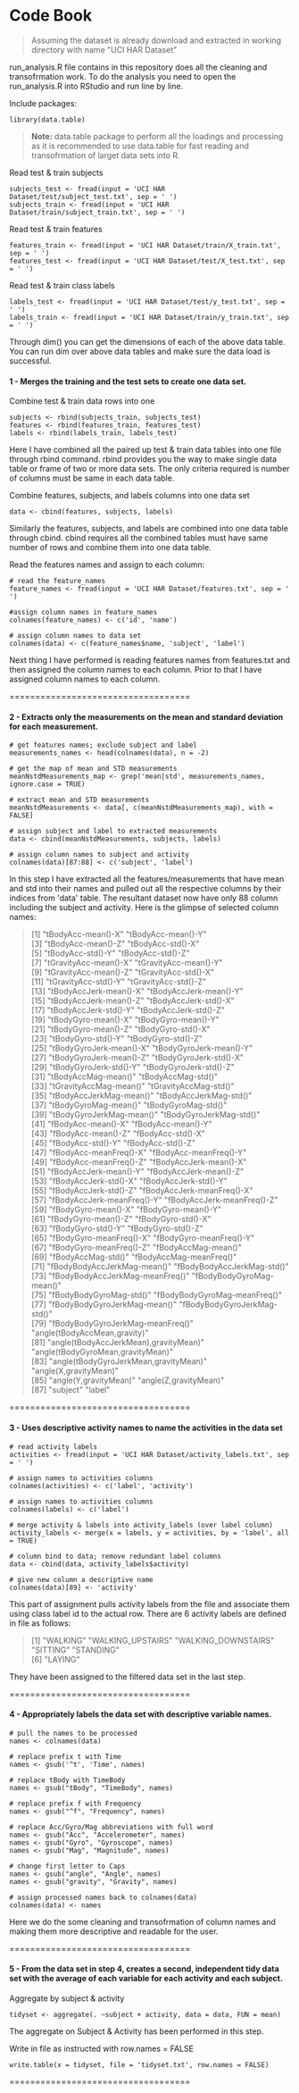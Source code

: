 # Code Book

> Assuming the dataset is already download and extracted in working directory with name "UCI HAR Dataset"

run_analysis.R file contains in this repository does all the cleaning and transofrmation work. To do the analysis you need to open the run_analysis.R into RStudio and run line by line.

Include packages:
```
library(data.table)
```
> **Note:** data.table package to perform all the loadings and processing as it is recommended to use data.table for fast reading and transofrmation of larget data sets into R.


Read test & train subjects
```
subjects_test <- fread(input = 'UCI HAR Dataset/test/subject_test.txt', sep = ' ')
subjects_train <- fread(input = 'UCI HAR Dataset/train/subject_train.txt', sep = ' ')
```

Read test & train features 
```
features_train <- fread(input = 'UCI HAR Dataset/train/X_train.txt', sep = ' ')
features_test <- fread(input = 'UCI HAR Dataset/test/X_test.txt', sep = ' ')
```

Read test & train class labels 
```
labels_test <- fread(input = 'UCI HAR Dataset/test/y_test.txt', sep = ' ')
labels_train <- fread(input = 'UCI HAR Dataset/train/y_train.txt', sep = ' ')
```

Through dim(<datatable>) you can get the dimensions of each of the above data table. You can run dim over above data tables and make sure the data load is successful.


#### 1 - Merges the training and the test sets to create one data set.

Combine test & train data rows into one
```
subjects <- rbind(subjects_train, subjects_test)
features <- rbind(features_train, features_test)
labels <- rbind(labels_train, labels_test)
```
Here I have combined all the paired up test & train data tables into one file through rbind command. rbind provides you the way to make single data table or frame of two or more data sets. The only criteria required is number of columns must be same in each data table.

Combine features, subjects, and labels columns into one data set
```
data <- cbind(features, subjects, labels)
```
Similarly the features, subjects, and labels are combined into one data table through cbind. cbind requires all the combined tables must have same number of rows and combine them into one data table.

Read the features names and assign to each column:
```
# read the feature_names
feature_names <- fread(input = 'UCI HAR Dataset/features.txt', sep = ' ')

#assign column names in feature_names
colnames(feature_names) <- c('id', 'name')

# assign column names to data set
colnames(data) <- c(feature_names$name, 'subject', 'label')
```
Next thing I have performed is reading features names from features.txt and then assigned the column names to each column. Prior to that I have assigned column names to each column.

===================================


#### 2 - Extracts only the measurements on the mean and standard deviation for each measurement.

```
# get features names; exclude subject and label
measurements_names <- head(colnames(data), n = -2)

# get the map of mean and STD measurements
meanNstdMeasurements_map <- grep('mean|std', measurements_names, ignore.case = TRUE)

# extract mean and STD measurements
meanNstdMeasurements <- data[, c(meanNstdMeasurements_map), with = FALSE]

# assign subject and label to extracted measurements
data <- cbind(meanNstdMeasurements, subjects, labels)

# assign column names to subject and activity
colnames(data)[87:88] <- c('subject', 'label')
```
In this step I have extracted all the features/measurements that have mean and std into their names and pulled out all the respective columns by their indices from 'data' table. The resultant dataset now have only 88 column including the subject and activity.
Here is the glimpse of selected column names:

> [1] "tBodyAcc-mean()-X"                    "tBodyAcc-mean()-Y"                   
 [3] "tBodyAcc-mean()-Z"                    "tBodyAcc-std()-X"                    
 [5] "tBodyAcc-std()-Y"                     "tBodyAcc-std()-Z"                    
 [7] "tGravityAcc-mean()-X"                 "tGravityAcc-mean()-Y"                
 [9] "tGravityAcc-mean()-Z"                 "tGravityAcc-std()-X"                 
[11] "tGravityAcc-std()-Y"                  "tGravityAcc-std()-Z"                 
[13] "tBodyAccJerk-mean()-X"                "tBodyAccJerk-mean()-Y"               
[15] "tBodyAccJerk-mean()-Z"                "tBodyAccJerk-std()-X"                
[17] "tBodyAccJerk-std()-Y"                 "tBodyAccJerk-std()-Z"                
[19] "tBodyGyro-mean()-X"                   "tBodyGyro-mean()-Y"                  
[21] "tBodyGyro-mean()-Z"                   "tBodyGyro-std()-X"                   
[23] "tBodyGyro-std()-Y"                    "tBodyGyro-std()-Z"                   
[25] "tBodyGyroJerk-mean()-X"               "tBodyGyroJerk-mean()-Y"              
[27] "tBodyGyroJerk-mean()-Z"               "tBodyGyroJerk-std()-X"               
[29] "tBodyGyroJerk-std()-Y"                "tBodyGyroJerk-std()-Z"               
[31] "tBodyAccMag-mean()"                   "tBodyAccMag-std()"                   
[33] "tGravityAccMag-mean()"                "tGravityAccMag-std()"                
[35] "tBodyAccJerkMag-mean()"               "tBodyAccJerkMag-std()"               
[37] "tBodyGyroMag-mean()"                  "tBodyGyroMag-std()"                  
[39] "tBodyGyroJerkMag-mean()"              "tBodyGyroJerkMag-std()"              
[41] "fBodyAcc-mean()-X"                    "fBodyAcc-mean()-Y"                   
[43] "fBodyAcc-mean()-Z"                    "fBodyAcc-std()-X"                    
[45] "fBodyAcc-std()-Y"                     "fBodyAcc-std()-Z"                    
[47] "fBodyAcc-meanFreq()-X"                "fBodyAcc-meanFreq()-Y"               
[49] "fBodyAcc-meanFreq()-Z"                "fBodyAccJerk-mean()-X"               
[51] "fBodyAccJerk-mean()-Y"                "fBodyAccJerk-mean()-Z"               
[53] "fBodyAccJerk-std()-X"                 "fBodyAccJerk-std()-Y"                
[55] "fBodyAccJerk-std()-Z"                 "fBodyAccJerk-meanFreq()-X"           
[57] "fBodyAccJerk-meanFreq()-Y"            "fBodyAccJerk-meanFreq()-Z"           
[59] "fBodyGyro-mean()-X"                   "fBodyGyro-mean()-Y"                  
[61] "fBodyGyro-mean()-Z"                   "fBodyGyro-std()-X"                   
[63] "fBodyGyro-std()-Y"                    "fBodyGyro-std()-Z"                   
[65] "fBodyGyro-meanFreq()-X"               "fBodyGyro-meanFreq()-Y"              
[67] "fBodyGyro-meanFreq()-Z"               "fBodyAccMag-mean()"                  
[69] "fBodyAccMag-std()"                    "fBodyAccMag-meanFreq()"              
[71] "fBodyBodyAccJerkMag-mean()"           "fBodyBodyAccJerkMag-std()"           
[73] "fBodyBodyAccJerkMag-meanFreq()"       "fBodyBodyGyroMag-mean()"             
[75] "fBodyBodyGyroMag-std()"               "fBodyBodyGyroMag-meanFreq()"         
[77] "fBodyBodyGyroJerkMag-mean()"          "fBodyBodyGyroJerkMag-std()"          
[79] "fBodyBodyGyroJerkMag-meanFreq()"      "angle(tBodyAccMean,gravity)"         
[81] "angle(tBodyAccJerkMean),gravityMean)" "angle(tBodyGyroMean,gravityMean)"    
[83] "angle(tBodyGyroJerkMean,gravityMean)" "angle(X,gravityMean)"                
[85] "angle(Y,gravityMean)"                 "angle(Z,gravityMean)"                
[87] "subject"                              "label"        

===================================


#### 3 - Uses descriptive activity names to name the activities in the data set

```
# read activity labels
activities <- fread(input = 'UCI HAR Dataset/activity_labels.txt', sep = ' ')

# assign names to activities columns
colnames(activities) <- c('label', 'activity')

# assign names to activities columns
colnames(labels) <- c('label')

# merge activity & labels into activity_labels (over label column)
activity_labels <- merge(x = labels, y = activities, by = 'label', all = TRUE)

# column bind to data; remove redundant label columns
data <- cbind(data, activity_labels$activity)

# give new column a descriptive name
colnames(data)[89] <- 'activity'
```
This part of assignment pulls activity labels from the file and associate them using class label id to the actual row. There are 6 activity labels are defined in file as follows:
> [1] "WALKING"            "WALKING_UPSTAIRS"   "WALKING_DOWNSTAIRS" "SITTING"            "STANDING"          
[6] "LAYING" 

They have been assigned to the filtered data set in the last step.

===================================


#### 4 - Appropriately labels the data set with descriptive variable names.

```
# pull the names to be processed
names <- colnames(data)

# replace prefix t with Time
names <- gsub('^t', 'Time', names)

# replace tBody with TimeBody
names <- gsub("tBody", "TimeBody", names)

# replace prefix f with Frequency
names <- gsub("^f", "Frequency", names)

# replace Acc/Gyro/Mag abbreviations with full word
names <- gsub("Acc", "Accelerometer", names)
names <- gsub("Gyro", "Gyroscope", names)
names <- gsub("Mag", "Magnitude", names)

# change first letter to Caps
names <- gsub("angle", "Angle", names)
names <- gsub("gravity", "Gravity", names)

# assign processed names back to colnames(data)
colnames(data) <- names
```
Here we do the some cleaning and transofrmation of column names and making them more descriptive and readable for the user.

===================================


#### 5 - From the data set in step 4, creates a second, independent tidy data set with the average of each variable for each activity and each subject.

Aggregate by subject & activity
```
tidyset <- aggregate(. ~subject + activity, data = data, FUN = mean)
```
The aggregate on Subject & Activity has been performed in this step.


Write in file as instructed with row.names = FALSE
```
write.table(x = tidyset, file = 'tidyset.txt', row.names = FALSE)
```

===================================
